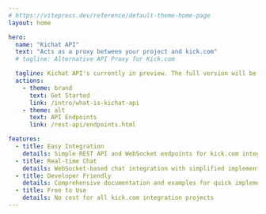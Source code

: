 ```yaml
---
# https://vitepress.dev/reference/default-theme-home-page
layout: home

hero:
  name: "Kichat API"
  text: "Acts as a proxy between your project and kick.com"
  # tagline: Alternative API Proxy for Kick.com

  tagline: Kichat API's currently in preview. The full version will be available soon with additional features and improvements.
  actions:
    - theme: brand
      text: Get Started
      link: /intro/what-is-kichat-api
    - theme: alt
      text: API Endpoints
      link: /rest-api/endpoints.html

features:
  - title: Easy Integration
    details: Simple REST API and WebSocket endpoints for kick.com integration
  - title: Real-time Chat
    details: WebSocket-based chat integration with simplified implementation
  - title: Developer Friendly
    details: Comprehensive documentation and examples for quick implementation
  - title: Free to Use
    details: No cost for all kick.com integration projects
---
```



